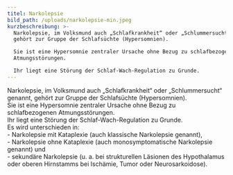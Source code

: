 ```yaml
---
titel: Narkolepsie
bild_path: /uploads/narkolepsie-min.jpeg
kurzbeschreibung: >-
  Narkolepsie, im Volksmund auch „Schlafkrankheit“ oder „Schlummersucht“ genannt,
  gehört zur Gruppe der Schlafsüchte (Hypersomnien).

  Sie ist eine Hypersomnie zentraler Ursache ohne Bezug zu schlafbezogenen
  Atmungsstörungen.

  Ihr liegt eine Störung der Schlaf-Wach-Regulation zu Grunde.
---
```



Narkolepsie, im Volksmund auch „Schlafkrankheit“ oder „Schlummersucht“ genannt, gehört zur Gruppe der Schlafsüchte (Hypersomnien).
<br>Sie ist eine Hypersomnie zentraler Ursache ohne Bezug zu schlafbezogenen Atmungsstörungen.
<br>Ihr liegt eine Störung der Schlaf-Wach-Regulation zu Grunde.
<br>Es wird unterschieden in:
<br>- Narkolepsie mit Kataplexie (auch klassische Narkolepsie genannt),
<br>- Narkolepsie ohne Kataplexie (auch monosymptomatische Narkolepsie genannt) und
<br>- sekundäre Narkolepsie (u. a. bei strukturellen Läsionen des Hypothalamus oder oberen Hirnstamms bei Ischämie, Tumor oder Neurosarkoidose).